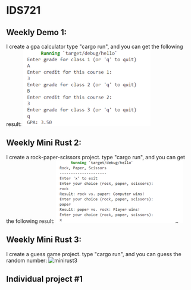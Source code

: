 # IDS721
<h2>Weekly Demo 1:</h2>
I create a gpa calculator
type "cargo run", and you can get the following result:
<img width="342" alt="demo1" src="/img/demo1.png">
<h2>Weekly Mini Rust 2:</h2>
I create a rock-paper-scissors project.
type "cargo run", and you can get the following result:
<img width="342" alt="minirust2" src="/img/minirust2.png">
<h2>Weekly Mini Rust 3:</h2>
I create a guess game project.
type "cargo run", and you can guess the random number:
<img width="342" alt="minirust3" src="/img/minirust3.png">
<h2>Individual project #1</h2>
